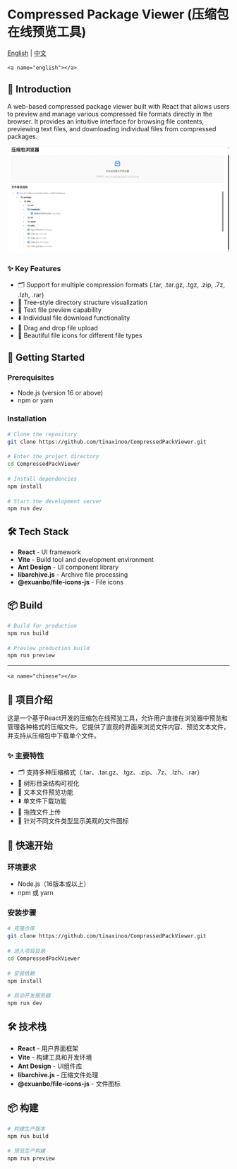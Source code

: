 # Compressed Package Viewer (压缩包在线预览工具)

[English](#english) | [中文](#chinese)

`<a name="english"></a>`

## 🌟 Introduction

A web-based compressed package viewer built with React that allows users to preview and manage various compressed file formats directly in the browser. It provides an intuitive interface for browsing file contents, previewing text files, and downloading individual files from compressed packages.

![Demo Image](examples/1.png)

### ✨ Key Features

- 🗂️ Support for multiple compression formats (.tar, .tar.gz, .tgz, .zip, .7z, .lzh, .rar)
- 📁 Tree-style directory structure visualization
- 📝 Text file preview capability
- ⬇️ Individual file download functionality
- 🎯 Drag and drop file upload
- 🎨 Beautiful file icons for different file types

## 🚀 Getting Started

### Prerequisites

- Node.js (version 16 or above)
- npm or yarn

### Installation

```bash
# Clone the repository
git clone https://github.com/tinaxinoo/CompressedPackViewer.git

# Enter the project directory
cd CompressedPackViewer

# Install dependencies
npm install

# Start the development server
npm run dev
```

## 🛠️ Tech Stack

- **React** - UI framework
- **Vite** - Build tool and development environment
- **Ant Design** - UI component library
- **libarchive.js** - Archive file processing
- **@exuanbo/file-icons-js** - File icons

## 📦 Build

```bash
# Build for production
npm run build

# Preview production build
npm run preview
```

---

`<a name="chinese"></a>`

## 🌟 项目介绍

这是一个基于React开发的压缩包在线预览工具，允许用户直接在浏览器中预览和管理各种格式的压缩文件。它提供了直观的界面来浏览文件内容、预览文本文件，并支持从压缩包中下载单个文件。

### ✨ 主要特性

- 🗂️ 支持多种压缩格式（.tar、.tar.gz、.tgz、.zip、.7z、.lzh、.rar）
- 📁 树形目录结构可视化
- 📝 文本文件预览功能
- ⬇️ 单文件下载功能
- 🎯 拖拽文件上传
- 🎨 针对不同文件类型显示美观的文件图标

## 🚀 快速开始

### 环境要求

- Node.js（16版本或以上）
- npm 或 yarn

### 安装步骤

```bash
# 克隆仓库
git clone https://github.com/tinaxinoo/CompressedPackViewer.git

# 进入项目目录
cd CompressedPackViewer

# 安装依赖
npm install

# 启动开发服务器
npm run dev
```

## 🛠️ 技术栈

- **React** - 用户界面框架
- **Vite** - 构建工具和开发环境
- **Ant Design** - UI组件库
- **libarchive.js** - 压缩文件处理
- **@exuanbo/file-icons-js** - 文件图标

## 📦 构建

```bash
# 构建生产版本
npm run build

# 预览生产构建
npm run preview
```
